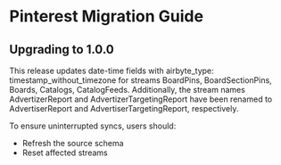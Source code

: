 # Pinterest Migration Guide

## Upgrading to 1.0.0

This release updates date-time fields with airbyte_type: timestamp_without_timezone for streams BoardPins, BoardSectionPins, Boards, Catalogs, CatalogFeeds. Additionally, the stream names AdvertizerReport and AdvertizerTargetingReport have been renamed to AdvertiserReport and AdvertiserTargetingReport, respectively.

To ensure uninterrupted syncs, users should:
- Refresh the source schema
- Reset affected streams

